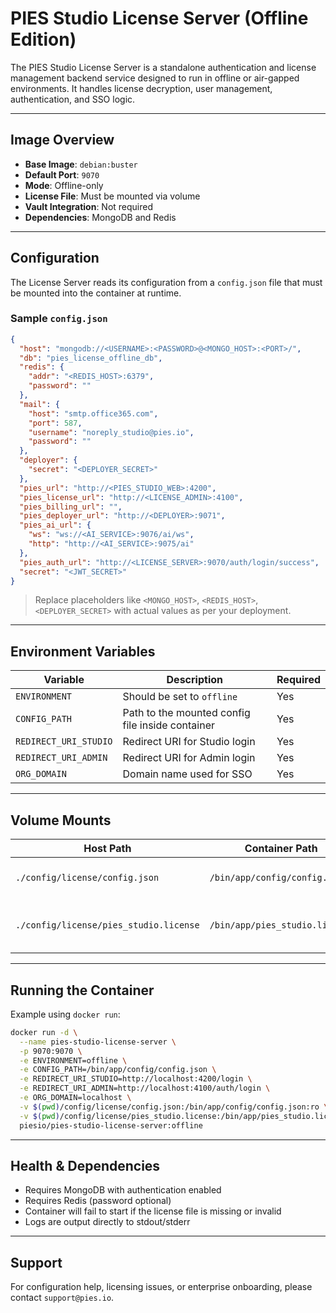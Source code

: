 # PIES Studio License Server (Offline Edition)

The PIES Studio License Server is a standalone authentication and license management backend service designed to run in offline or air-gapped environments. It handles license decryption, user management, authentication, and SSO logic.

---

## Image Overview

- **Base Image**: `debian:buster`
- **Default Port**: `9070`
- **Mode**: Offline-only
- **License File**: Must be mounted via volume
- **Vault Integration**: Not required
- **Dependencies**: MongoDB and Redis

---

## Configuration

The License Server reads its configuration from a `config.json` file that must be mounted into the container at runtime.

### Sample `config.json`

```json
{
  "host": "mongodb://<USERNAME>:<PASSWORD>@<MONGO_HOST>:<PORT>/",
  "db": "pies_license_offline_db",
  "redis": {
    "addr": "<REDIS_HOST>:6379",
    "password": ""
  },
  "mail": {
    "host": "smtp.office365.com",
    "port": 587,
    "username": "noreply_studio@pies.io",
    "password": ""
  },
  "deployer": {
    "secret": "<DEPLOYER_SECRET>"
  },
  "pies_url": "http://<PIES_STUDIO_WEB>:4200",
  "pies_license_url": "http://<LICENSE_ADMIN>:4100",
  "pies_billing_url": "",
  "pies_deployer_url": "http://<DEPLOYER>:9071",
  "pies_ai_url": {
    "ws": "ws://<AI_SERVICE>:9076/ai/ws",
    "http": "http://<AI_SERVICE>:9075/ai"
  },
  "pies_auth_url": "http://<LICENSE_SERVER>:9070/auth/login/success",
  "secret": "<JWT_SECRET>"
}
```

> Replace placeholders like `<MONGO_HOST>`, `<REDIS_HOST>`, `<DEPLOYER_SECRET>` with actual values as per your deployment.

---

## Environment Variables

| Variable              | Description                                      | Required |
|-----------------------|--------------------------------------------------|----------|
| `ENVIRONMENT`         | Should be set to `offline`                       | Yes      |
| `CONFIG_PATH`         | Path to the mounted config file inside container | Yes      |
| `REDIRECT_URI_STUDIO` | Redirect URI for Studio login                    | Yes      |
| `REDIRECT_URI_ADMIN`  | Redirect URI for Admin login                     | Yes      |
| `ORG_DOMAIN`          | Domain name used for SSO                         | Yes      |

---

## Volume Mounts

| Host Path                                | Container Path                     | Purpose                                  |
|------------------------------------------|------------------------------------|------------------------------------------|
| `./config/license/config.json`           | `/bin/app/config/config.json`      | Main configuration file                  |
| `./config/license/pies_studio.license`   | `/bin/app/pies_studio.license`     | Encrypted license file (must be writable) |

---

## Running the Container

Example using `docker run`:

```bash
docker run -d \
  --name pies-studio-license-server \
  -p 9070:9070 \
  -e ENVIRONMENT=offline \
  -e CONFIG_PATH=/bin/app/config/config.json \
  -e REDIRECT_URI_STUDIO=http://localhost:4200/login \
  -e REDIRECT_URI_ADMIN=http://localhost:4100/auth/login \
  -e ORG_DOMAIN=localhost \
  -v $(pwd)/config/license/config.json:/bin/app/config/config.json:ro \
  -v $(pwd)/config/license/pies_studio.license:/bin/app/pies_studio.license:rw \
  piesio/pies-studio-license-server:offline
```

---

## Health & Dependencies

- Requires MongoDB with authentication enabled
- Requires Redis (password optional)
- Container will fail to start if the license file is missing or invalid
- Logs are output directly to stdout/stderr

---

## Support

For configuration help, licensing issues, or enterprise onboarding, please contact `support@pies.io`.

